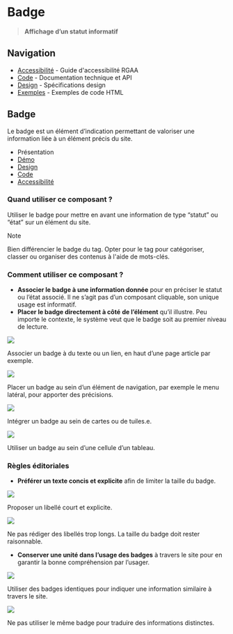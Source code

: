 # Badge

> **Affichage d’un statut informatif**

## Navigation

- [Accessibilité](./accessibilite.md) - Guide d'accessibilité RGAA
- [Code](./code.md) - Documentation technique et API
- [Design](./design.md) - Spécifications design
- [Exemples](./examples/) - Exemples de code HTML

## Badge

Le badge est un élément d’indication permettant de valoriser une information liée à un élément précis du site.


- Présentation
- [Démo](./demo/index.md)
- [Design](./design/index.md)
- [Code](./code/index.md)
- [Accessibilité](./accessibility/index.md)



### Quand utiliser ce composant ?

Utiliser le badge pour mettre en avant une information de type “statut” ou “état” sur un élément du site.

> [!NOTE]
> Bien différencier le badge du tag. Opter pour le tag pour catégoriser, classer ou organiser des contenus à l'aide de mots-clés.

### Comment utiliser ce composant ?

- **Associer le badge à une information donnée** pour en préciser le statut ou l’état associé. Il ne s’agit pas d’un composant cliquable, son unique usage est informatif.
- **Placer le badge directement à côté** **de l’élément** qu’il illustre. Peu importe le contexte, le système veut que le badge soit au premier niveau de lecture.



![](./assets/_asset/use/do-1.png)

Associer un badge à du texte ou un lien, en haut d’une page article par exemple.



![](./assets/_asset/use/do-2.png)

Placer un badge au sein d’un élément de navigation, par exemple le menu latéral, pour apporter des précisions.





![](./assets/_asset/use/do-3.png)

Intégrer un badge au sein de cartes ou de tuiles.e.



![](./assets/_asset/use/do-4.png)

Utiliser un badge au sein d’une cellule d’un tableau.




### Règles éditoriales

- **Préférer un texte concis et explicite** afin de limiter la taille du badge.



![](./assets/_asset/edit/do-1.png)

Proposer un libellé court et explicite.



![](./assets/_asset/edit/dont-1.png)

Ne pas rédiger des libellés trop longs. La taille du badge doit rester raisonnable.




- **Conserver une unité dans l’usage des badges** à travers le site pour en garantir la bonne compréhension par l’usager.



![](./assets/_asset/edit/do-2.png)

Utiliser des badges identiques pour indiquer une information similaire à travers le site.



![](./assets/_asset/edit/dont-2.png)

Ne pas utiliser le même badge pour traduire des informations distinctes.


